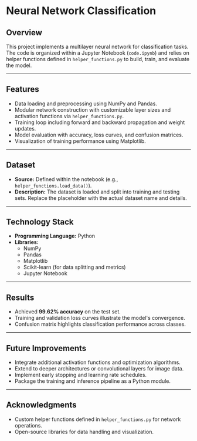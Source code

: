 # Neural Network Classification

## Overview

This project implements a multilayer neural network for classification tasks. The code is organized within a Jupyter Notebook (`code.ipynb`) and relies on helper functions defined in `helper_functions.py` to build, train, and evaluate the model.

---

## Features

- Data loading and preprocessing using NumPy and Pandas.
- Modular network construction with customizable layer sizes and activation functions via `helper_functions.py`.
- Training loop including forward and backward propagation and weight updates.
- Model evaluation with accuracy, loss curves, and confusion matrices.
- Visualization of training performance using Matplotlib.

---

## Dataset

- **Source:** Defined within the notebook (e.g., `helper_functions.load_data()`).
- **Description:** The dataset is loaded and split into training and testing sets. Replace the placeholder with the actual dataset name and details.

---

## Technology Stack

- **Programming Language:** Python
- **Libraries:**
  - NumPy
  - Pandas
  - Matplotlib
  - Scikit-learn (for data splitting and metrics)
  - Jupyter Notebook

---

## Results

- Achieved **99.62% accuracy** on the test set.  
- Training and validation loss curves illustrate the model's convergence.  
- Confusion matrix highlights classification performance across classes.

---

## Future Improvements

- Integrate additional activation functions and optimization algorithms.
- Extend to deeper architectures or convolutional layers for image data.
- Implement early stopping and learning rate schedules.
- Package the training and inference pipeline as a Python module.

---

## Acknowledgments

- Custom helper functions defined in `helper_functions.py` for network operations.
- Open-source libraries for data handling and visualization.

